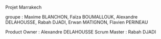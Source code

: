 Projet Marrakech

groupe : Maxime BLANCHON, Faïza BOUMALLOUK, Alexandre DELAHOUSSE, Rabah DJADI, Erwan MATIGNON, Flavien PERINEAU

Product Owner : Alexandre DELAHOUSSE
Scrum Master  : Rabah     DJADI